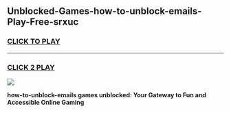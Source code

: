 
## Unblocked-Games-how-to-unblock-emails-Play-Free-srxuc
<h3>
<a href="https://premium76.site?title=how-to-unblock-emails&ref=12A">CLICK TO PLAY</a></h3>
<hr>

<h3>
<a href="https://premium76.site?title=how-to-unblock-emails&ref=12A">CLICK 2 PLAY</a>
  
</h3>

<a href="https://premium76.site?title=how-to-unblock-emails&ref=12A"><img src="https://clearcache.store/games.png"></a>


**how-to-unblock-emails games unblocked: Your Gateway to Fun and Accessible Online Gaming**
